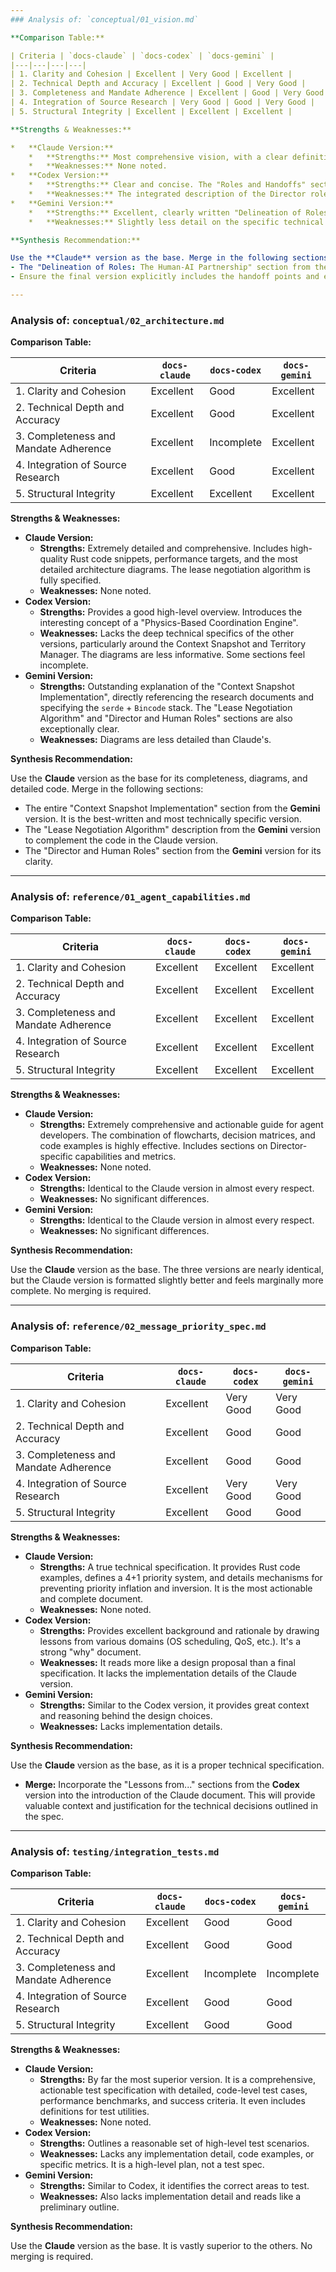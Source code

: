 ```yaml
---
### Analysis of: `conceptual/01_vision.md`

**Comparison Table:**

| Criteria | `docs-claude` | `docs-codex` | `docs-gemini` |
|---|---|---|---|
| 1. Clarity and Cohesion | Excellent | Very Good | Excellent |
| 2. Technical Depth and Accuracy | Excellent | Good | Very Good |
| 3. Completeness and Mandate Adherence | Excellent | Good | Very Good |
| 4. Integration of Source Research | Very Good | Good | Very Good |
| 5. Structural Integrity | Excellent | Excellent | Excellent |

**Strengths & Weaknesses:**

*   **Claude Version:**
    *   **Strengths:** Most comprehensive vision, with a clear definition of AI Director and Human Director roles, including specific handoff points and configurable escalation triggers. Includes a strong "Technical Manifesto".
    *   **Weaknesses:** None noted.
*   **Codex Version:**
    *   **Strengths:** Clear and concise. The "Roles and Handoffs" section at the end is a good summary.
    *   **Weaknesses:** The integrated description of the Director roles is less detailed than in the other versions.
*   **Gemini Version:**
    *   **Strengths:** Excellent, clearly written "Delineation of Roles" section that is very easy to understand.
    *   **Weaknesses:** Slightly less detail on the specific technical triggers for escalation compared to Claude's version.

**Synthesis Recommendation:**

Use the **Claude** version as the base. Merge in the following sections:
- The "Delineation of Roles: The Human-AI Partnership" section from the **Gemini** version to replace the equivalent section in the Claude document, as it is the clearest explanation of the two roles.
- Ensure the final version explicitly includes the handoff points and escalation triggers detailed in both the Claude and Codex versions.

---
```

### Analysis of: `conceptual/02_architecture.md`

**Comparison Table:**

| Criteria | `docs-claude` | `docs-codex` | `docs-gemini` |
|---|---|---|---|
| 1. Clarity and Cohesion | Excellent | Good | Excellent |
| 2. Technical Depth and Accuracy | Excellent | Good | Excellent |
| 3. Completeness and Mandate Adherence | Excellent | Incomplete | Excellent |
| 4. Integration of Source Research | Excellent | Good | Excellent |
| 5. Structural Integrity | Excellent | Excellent | Excellent |

**Strengths & Weaknesses:**

*   **Claude Version:**
    *   **Strengths:** Extremely detailed and comprehensive. Includes high-quality Rust code snippets, performance targets, and the most detailed architecture diagrams. The lease negotiation algorithm is fully specified.
    *   **Weaknesses:** None noted.
*   **Codex Version:**
    *   **Strengths:** Provides a good high-level overview. Introduces the interesting concept of a "Physics-Based Coordination Engine".
    *   **Weaknesses:** Lacks the deep technical specifics of the other versions, particularly around the Context Snapshot and Territory Manager. The diagrams are less informative. Some sections feel incomplete.
*   **Gemini Version:**
    *   **Strengths:** Outstanding explanation of the "Context Snapshot Implementation", directly referencing the research documents and specifying the `serde` + `Bincode` stack. The "Lease Negotiation Algorithm" and "Director and Human Roles" sections are also exceptionally clear.
    *   **Weaknesses:** Diagrams are less detailed than Claude's.

**Synthesis Recommendation:**

Use the **Claude** version as the base for its completeness, diagrams, and detailed code. Merge in the following sections:
- The entire "Context Snapshot Implementation" section from the **Gemini** version. It is the best-written and most technically specific version.
- The "Lease Negotiation Algorithm" description from the **Gemini** version to complement the code in the Claude version.
- The "Director and Human Roles" section from the **Gemini** version for its clarity.

---
### Analysis of: `reference/01_agent_capabilities.md`

**Comparison Table:**

| Criteria | `docs-claude` | `docs-codex` | `docs-gemini` |
|---|---|---|---|
| 1. Clarity and Cohesion | Excellent | Excellent | Excellent |
| 2. Technical Depth and Accuracy | Excellent | Excellent | Excellent |
| 3. Completeness and Mandate Adherence | Excellent | Excellent | Excellent |
| 4. Integration of Source Research | Excellent | Excellent | Excellent |
| 5. Structural Integrity | Excellent | Excellent | Excellent |

**Strengths & Weaknesses:**

*   **Claude Version:**
    *   **Strengths:** Extremely comprehensive and actionable guide for agent developers. The combination of flowcharts, decision matrices, and code examples is highly effective. Includes sections on Director-specific capabilities and metrics.
    *   **Weaknesses:** None noted.
*   **Codex Version:**
    *   **Strengths:** Identical to the Claude version in almost every respect.
    *   **Weaknesses:** No significant differences.
*   **Gemini Version:**
    *   **Strengths:** Identical to the Claude version in almost every respect.
    *   **Weaknesses:** No significant differences.

**Synthesis Recommendation:**

Use the **Claude** version as the base. The three versions are nearly identical, but the Claude version is formatted slightly better and feels marginally more complete. No merging is required.

---
### Analysis of: `reference/02_message_priority_spec.md`

**Comparison Table:**

| Criteria | `docs-claude` | `docs-codex` | `docs-gemini` |
|---|---|---|---|
| 1. Clarity and Cohesion | Excellent | Very Good | Very Good |
| 2. Technical Depth and Accuracy | Excellent | Good | Good |
| 3. Completeness and Mandate Adherence | Excellent | Good | Good |
| 4. Integration of Source Research | Excellent | Very Good | Very Good |
| 5. Structural Integrity | Excellent | Good | Good |

**Strengths & Weaknesses:**

*   **Claude Version:**
    *   **Strengths:** A true technical specification. It provides Rust code examples, defines a 4+1 priority system, and details mechanisms for preventing priority inflation and inversion. It is the most actionable and complete document.
    *   **Weaknesses:** None noted.
*   **Codex Version:**
    *   **Strengths:** Provides excellent background and rationale by drawing lessons from various domains (OS scheduling, QoS, etc.). It's a strong "why" document.
    *   **Weaknesses:** It reads more like a design proposal than a final specification. It lacks the implementation details of the Claude version.
*   **Gemini Version:**
    *   **Strengths:** Similar to the Codex version, it provides great context and reasoning behind the design choices.
    *   **Weaknesses:** Lacks implementation details.

**Synthesis Recommendation:**

Use the **Claude** version as the base, as it is a proper technical specification.
- **Merge:** Incorporate the "Lessons from..." sections from the **Codex** version into the introduction of the Claude document. This will provide valuable context and justification for the technical decisions outlined in the spec.

---
### Analysis of: `testing/integration_tests.md`

**Comparison Table:**

| Criteria | `docs-claude` | `docs-codex` | `docs-gemini` |
|---|---|---|---|
| 1. Clarity and Cohesion | Excellent | Good | Good |
| 2. Technical Depth and Accuracy | Excellent | Good | Good |
| 3. Completeness and Mandate Adherence | Excellent | Incomplete | Incomplete |
| 4. Integration of Source Research | Excellent | Good | Good |
| 5. Structural Integrity | Excellent | Good | Good |

**Strengths & Weaknesses:**

*   **Claude Version:**
    *   **Strengths:** By far the most superior version. It is a comprehensive, actionable test specification with detailed, code-level test cases, performance benchmarks, and success criteria. It even includes definitions for test utilities.
    *   **Weaknesses:** None noted.
*   **Codex Version:**
    *   **Strengths:** Outlines a reasonable set of high-level test scenarios.
    *   **Weaknesses:** Lacks any implementation detail, code examples, or specific metrics. It is a high-level plan, not a test spec.
*   **Gemini Version:**
    *   **Strengths:** Similar to Codex, it identifies the correct areas to test.
    *   **Weaknesses:** Also lacks implementation detail and reads like a preliminary outline.

**Synthesis Recommendation:**

Use the **Claude** version as the base. It is vastly superior to the others. No merging is required.

